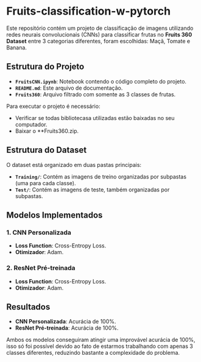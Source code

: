 # Fruits-classification-w-pytorch

Este repositório contém um projeto de classificação de imagens utilizando redes neurais convolucionais (CNNs) para classificar frutas no **Fruits 360 Dataset** entre 3 categorias diferentes, foram escolhidas: Maçã, Tomate e Banana.

## Estrutura do Projeto

- **`FruitsCNN.ipynb`**: Notebook contendo o código completo do projeto.
- **`README.md`**: Este arquivo de documentação.
- **`Fruits360`**: Arquivo filtrado com somente as 3 classes de frutas.

Para executar o projeto é necessário: 

- Verificar se todas bibliotecasa utilizadas estão baixadas no seu computador.  
- Baixar o **Fruits360.zip.

## Estrutura do Dataset
O dataset está organizado em duas pastas principais:
- **`Training/`**: Contém as imagens de treino organizadas por subpastas (uma para cada classe).
- **`Test/`**: Contém as imagens de teste, também organizadas por subpastas.

## Modelos Implementados

### 1. CNN Personalizada
- **Loss Function**: Cross-Entropy Loss.
- **Otimizador**: Adam.
### 2. ResNet Pré-treinada
- **Loss Function**: Cross-Entropy Loss.
- **Otimizador**: Adam.


## Resultados
- **CNN Personalizada**: Acurácia de 100%.
- **ResNet Pré-treinada**: Acurácia de 100%.

Ambos os modelos conseguiram atingir uma improvável acurácia de 100%, isso só foi possível devido ao fato de estarmos trabalhando com apenas 3 classes diferentes, reduzindo bastante a complexidade do problema.



